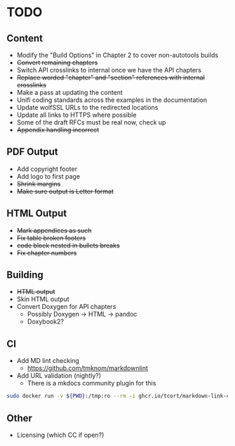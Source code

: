 # TODO

## Content

* Modify the "Build Options" in Chapter 2 to cover non-autotools builds
* ~~Convert remaining chapters~~
* Switch API crosslinks to internal once we have the API chapters
* ~~Replace worded "chapter" and "section" references with internal crosslinks~~
* Make a pass at updating the content
* Unifi coding standards across the examples in the documentation
* Update wolfSSL URLs to the redirected locations
* Update all links to HTTPS where possible
* Some of the draft RFCs must be real now, check up
* ~~Appendix handling incorrect~~

## PDF Output

* Add copyright footer
* Add logo to first page
* ~~Shrink margins~~
* ~~Make sure output is Letter format~~

## HTML Output

* ~~Mark appendices as such~~
* ~~Fix table broken footers~~
* ~~code block nested in bullets breaks~~
* ~~Fix chapter numbers~~

## Building

* ~~HTML output~~
* Skin HTML output
* Convert Doxygen for API chapters
  * Possibly Doxygen -> HTML -> pandoc
  * Doxybook2?

## CI

* Add MD lint checking
  - <https://github.com/tmknom/markdownlint>
* Add URL validation (nightly?)
  - There is a mkdocs community plugin for this

```sh
sudo docker run -v ${PWD}:/tmp:ro --rm -i ghcr.io/tcort/markdown-link-check:stable /tmp/chapter02.md
```

## Other

* Licensing (which CC if open?)
